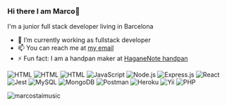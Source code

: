 ### Hi there I am Marco👋

I'm a junior full stack developer living in Barcelona

<!--
**marcostaimusic/marcostaimusic** is a ✨ _special_ ✨ repository because its `README.md` (this file) appears on your GitHub profile.

Here are some ideas to get you started:
-->

- 🔭 I’m currently working as fullstack developer
- 📫 You can reach me at [my email](marco.zappani@gmail.com)
- ⚡ Fun fact: I am a handpan maker at [HaganeNote handpan](https://www.haganenote.com)

![HTML](https://img.shields.io/badge/-HTML-0A1A2F?style=flat&logo=html5)
![HTML](https://img.shields.io/badge/-CSS-0A1A2F?style=flat&logo=css3)
![HTML](https://img.shields.io/badge/-Bootstrap-0A1A2F?style=flat&logo=bootstrap)
![JavaScript](https://img.shields.io/badge/-JavaScript-0A1A2F?style=flat&logo=javascript)
![Node.js](https://img.shields.io/badge/-Node.js-0A1A2F?style=flat&logo=node.js)
![Express.js](https://img.shields.io/badge/-Express.js-0A1A2F?style=flat&logo=express)
![React](https://img.shields.io/badge/-React-0A1A2F?style=flat&logo=react)
![Jest](https://img.shields.io/badge/-Jest-0A1A2F?style=flat&logo=Jest)
![MySQL](https://img.shields.io/badge/-MySQL-0A1A2F?style=flat&logo=mysql&logoColor=ffffff)
![MongoDB](https://img.shields.io/badge/-MongoDB-0A1A2F?style=flat&logo=mongodb)
![Postman](https://img.shields.io/badge/-Postman-0A1A2F?style=flat&logo=postman&logoColor=ff4000)
![Heroku](https://img.shields.io/badge/-Heroku-0A1A2F?style=flat&logo=heroku)
![Yii](https://img.shields.io/badge/-Yii-0A1A2F?style=flat&logo=php)
![PHP](https://img.shields.io/badge/-PHP-0A1A2F?style=flat&logo=php)
<!---
![Photoshop](https://img.shields.io/badge/-Photoshop-0A1A2F?style=flat&logo=adobephotoshop)
![Illustrator](https://img.shields.io/badge/-Illustrator-0A1A2F?style=flat&logo=adobeillustrator)
![Premiere](https://img.shields.io/badge/-Premier-0A1A2F?style=flat&logo=adobepremierepro)
-->

<img src="https://github-readme-stats.vercel.app/api/top-langs?username=marcostaimusic&show_icons=true&locale=en&layout=compact" alt="marcostaimusic" /></p>
